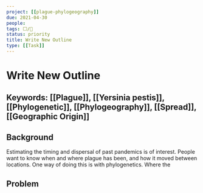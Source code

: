 ```yaml
---
project: [[plague-phylogeography]]
due: 2021-04-30
people:
tags: ⬜/🧨 
status: priority
title: Write New Outline
type: [[Task]]
---
```


# Write New Outline

Keywords: [[Plague]], [[Yersinia pestis]], [[Phylogenetic]], [[Phylogeography]], [[Spread]], [[Geographic Origin]]
- 

## Background

Estimating the timing and dispersal of past pandemics is of interest. People want to know when and where plague has been, and how it moved between locations. One way of doing this is with phylogenetics. Where the 

## Problem
